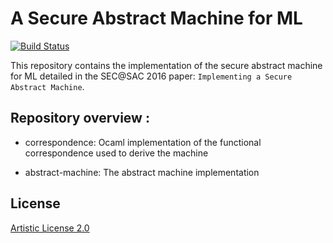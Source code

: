 A Secure Abstract Machine for ML
=================================
[![Build Status](https://travis-ci.org/sylvarant/secure-abstract-machine.svg?branch=master)](https://travis-ci.org/sylvarant/secure-abstract-machine)

This repository contains the implementation of the secure abstract machine for ML 
detailed in the SEC@SAC 2016 paper: `Implementing a Secure Abstract Machine`.

Repository overview :
------------

* correspondence: Ocaml implementation of the functional correspondence used to derive the machine

* abstract-machine: The abstract machine implementation

## License

[Artistic License 2.0](http://www.perlfoundation.org/artistic_license_2_0)
